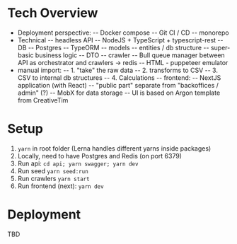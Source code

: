 # Tech Overview

- Deployment perspective:
-- Docker compose
-- Git CI / CD 
-- monorepo
- Technical
-- headless API
 -- NodeJS + TypeScript + typescript-rest
-- DB
 -- Postgres
 -- TypeORM 
-- models
 --  entities / db structure
 -- super-basic business logic
 -- DTO
-- crawler 
 -- Bull queue manager between API as orchestrator and crawlers -> redis 
 -- HTML - puppeteer emulator
 - manual import: 
 -- 1. "take" the raw data 
 -- 2. transforms to CSV 
 -- 3. CSV to internal db structures
 -- 4. Calculations 
-- frontend:
 --  NextJS application (with React)
 -- "public part" separate from "backoffices / admin" (?)
 -- MobX for data storage
 -- UI is based on Argon template from CreativeTim
# Setup

1. `yarn` in root folder (Lerna handles different yarns inside packages)
2. Locally, need to have Postgres and Redis (on port 6379)
3. Run api: `cd api; yarn swagger; yarn dev`
4. Run seed `yarn seed:run`
5. Run crawlers `yarn start`
6. Run frontend (next): `yarn dev`

# Deployment
TBD
